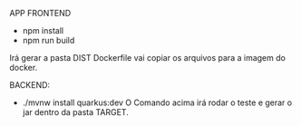APP FRONTEND
- npm install
- npm run build
  
Irá gerar a pasta DIST 
Dockerfile vai copiar os arquivos para a imagem do docker.

BACKEND:
- ./mvnw install quarkus:dev
O Comando acima irá rodar o teste e gerar o jar dentro da pasta TARGET.

